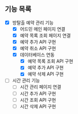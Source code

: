 ## 기능 목록

- [x] 방탈출 예약 관리 기능
  - [x] 어드민 메인 페이지 연결
  - [x] 예약 목록 조회 페이지 연결
  - [x] 예약 추가 API 구현
  - [x] 예약 취소 API 구현
  - [x] 데이터베이스 연동
    - [x] 예약 목록 조회 API 구현
    - [x] 예약 추가 API 구현
    - [x] 예약 삭제 API 구현
- [ ] 시간 관리 기능
  - [ ] 시간 관리 페이지 연결 
  - [ ] 시간 추가 API 구현
  - [ ] 시간 조회 API 구현
  - [ ] 시간 삭제 API 구현
